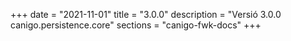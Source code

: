 +++
date        = "2021-11-01"
title       = "3.0.0"
description = "Versió 3.0.0 canigo.persistence.core"
sections    = "canigo-fwk-docs"
+++